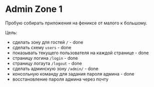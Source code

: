 # Admin Zone 1

Пробую собирать приложения на фениксе от малого к большому.

Цель:

- сделать зону для гостей `/` - done
- сделать схему `users` - done
- показывать текущего пользователя на каждой странице - done
- страницу логина `/login` - done
- страницу логаута `/logout` - done
- сделать админскую зону `/admin/` - done
- консольную команду для задания пароля админа - done
- восстановление пароля админа через почту
